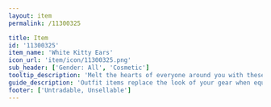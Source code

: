 ```yaml
---
layout: item
permalink: /11300325

title: Item
id: '11300325'
item_name: 'White Kitty Ears'
icon_url: 'item/icon/11300325.png'
sub_header: ['Gender: All', 'Cosmetic']
tooltip_description: 'Melt the hearts of everyone around you with these adorable white cat ears.'
guide_description: 'Outfit items replace the look of your gear when equipped.'
footer: ['Untradable, Unsellable']
---
```

